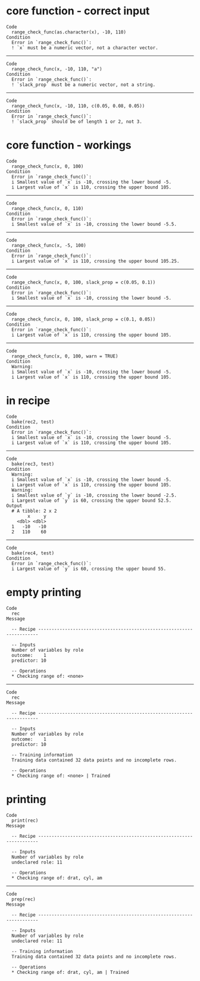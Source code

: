 # core function - correct input

    Code
      range_check_func(as.character(x), -10, 110)
    Condition
      Error in `range_check_func()`:
      ! `x` must be a numeric vector, not a character vector.

---

    Code
      range_check_func(x, -10, 110, "a")
    Condition
      Error in `range_check_func()`:
      ! `slack_prop` must be a numeric vector, not a string.

---

    Code
      range_check_func(x, -10, 110, c(0.05, 0.08, 0.05))
    Condition
      Error in `range_check_func()`:
      ! `slack_prop` should be of length 1 or 2, not 3.

# core function - workings

    Code
      range_check_func(x, 0, 100)
    Condition
      Error in `range_check_func()`:
      i Smallest value of `x` is -10, crossing the lower bound -5.
      i Largest value of `x` is 110, crossing the upper bound 105.

---

    Code
      range_check_func(x, 0, 110)
    Condition
      Error in `range_check_func()`:
      i Smallest value of `x` is -10, crossing the lower bound -5.5.

---

    Code
      range_check_func(x, -5, 100)
    Condition
      Error in `range_check_func()`:
      i Largest value of `x` is 110, crossing the upper bound 105.25.

---

    Code
      range_check_func(x, 0, 100, slack_prop = c(0.05, 0.1))
    Condition
      Error in `range_check_func()`:
      i Smallest value of `x` is -10, crossing the lower bound -5.

---

    Code
      range_check_func(x, 0, 100, slack_prop = c(0.1, 0.05))
    Condition
      Error in `range_check_func()`:
      i Largest value of `x` is 110, crossing the upper bound 105.

---

    Code
      range_check_func(x, 0, 100, warn = TRUE)
    Condition
      Warning:
      i Smallest value of `x` is -10, crossing the lower bound -5.
      i Largest value of `x` is 110, crossing the upper bound 105.

# in recipe

    Code
      bake(rec2, test)
    Condition
      Error in `range_check_func()`:
      i Smallest value of `x` is -10, crossing the lower bound -5.
      i Largest value of `x` is 110, crossing the upper bound 105.

---

    Code
      bake(rec3, test)
    Condition
      Warning:
      i Smallest value of `x` is -10, crossing the lower bound -5.
      i Largest value of `x` is 110, crossing the upper bound 105.
      Warning:
      i Smallest value of `y` is -10, crossing the lower bound -2.5.
      i Largest value of `y` is 60, crossing the upper bound 52.5.
    Output
      # A tibble: 2 x 2
            x     y
        <dbl> <dbl>
      1   -10   -10
      2   110    60

---

    Code
      bake(rec4, test)
    Condition
      Error in `range_check_func()`:
      i Largest value of `y` is 60, crossing the upper bound 55.

# empty printing

    Code
      rec
    Message
      
      -- Recipe ----------------------------------------------------------------------
      
      -- Inputs 
      Number of variables by role
      outcome:    1
      predictor: 10
      
      -- Operations 
      * Checking range of: <none>

---

    Code
      rec
    Message
      
      -- Recipe ----------------------------------------------------------------------
      
      -- Inputs 
      Number of variables by role
      outcome:    1
      predictor: 10
      
      -- Training information 
      Training data contained 32 data points and no incomplete rows.
      
      -- Operations 
      * Checking range of: <none> | Trained

# printing

    Code
      print(rec)
    Message
      
      -- Recipe ----------------------------------------------------------------------
      
      -- Inputs 
      Number of variables by role
      undeclared role: 11
      
      -- Operations 
      * Checking range of: drat, cyl, am

---

    Code
      prep(rec)
    Message
      
      -- Recipe ----------------------------------------------------------------------
      
      -- Inputs 
      Number of variables by role
      undeclared role: 11
      
      -- Training information 
      Training data contained 32 data points and no incomplete rows.
      
      -- Operations 
      * Checking range of: drat, cyl, am | Trained

